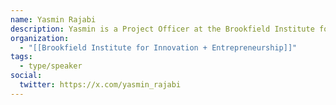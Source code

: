 ```yaml
---
name: Yasmin Rajabi
description: Yasmin is a Project Officer at the Brookfield Institute for Innovation + Entrepreneurship. She supports the continuous adoption of policy innovation methods and tools by policymakers in order to deliver better public policies, programs and services for all Canadians.
organization:
  - "[[Brookfield Institute for Innovation + Entrepreneurship]]"
tags:
  - type/speaker
social:
  twitter: https://x.com/yasmin_rajabi
---
```


